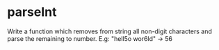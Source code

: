 # parseInt
Write a function which removes from string all non-digit characters and parse the remaining to number. E.g: "hell5o wor6ld" -> 56
